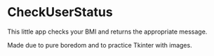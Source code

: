 # CheckUserStatus
This little app checks your BMI and returns the appropriate message.

Made due to pure boredom and to practice Tkinter with images.